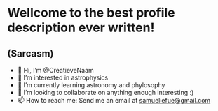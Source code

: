 # Wellcome to the best profile description ever written!
## (Sarcasm)
- 👋 Hi, I’m @CreatieveNaam
- 👀 I’m interested in astrophysics
- 🌱 I’m currently learning astronomy and phylosophy
- 💞️ I’m looking to collaborate on anything enough interesting :)
- 📫 How to reach me: Send me an email at samueliefue@gmail.com

<!---
CreatieveNaam/CreatieveNaam is a ✨ special ✨ repository because its `README.md` (this file) appears on your GitHub profile.
You can click the Preview link to take a look at your changes.
--->
